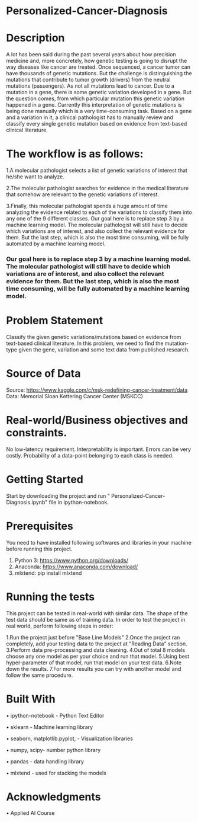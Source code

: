 # Personalized-Cancer-Diagnosis


# Description
A lot has been said during the past several years about how precision medicine and, more concretely, how genetic testing is going to disrupt the way diseases like cancer are treated. Once sequenced, a cancer tumor can have thousands of genetic mutations. But the challenge is distinguishing the mutations that contribute to tumor growth (drivers) from the neutral mutations (passengers). As not all mutations lead to cancer. Due to a mutation in a gene, there is some genetic variation developed in a gene. But the question comes, from which particular mutation this genetic variation happened in a gene. Currently this interpretation of genetic mutations is being done manually which is a very time-consuming task. Based on a gene and a variation in it, a clinical pathologist has to manually review and classify every single genetic mutation based on evidence from text-based clinical literature.

# The workflow is as follows:
1.A molecular pathologist selects a list of genetic variations of interest that he/she want to analyze.

2.The molecular pathologist searches for evidence in the medical literature that somehow are relevant to the genetic variations of interest.

3.Finally, this molecular pathologist spends a huge amount of time analyzing the evidence related to each of the variations to classify them into any one of the 9 different classes. Our goal here is to replace step 3 by a machine learning model. The molecular pathologist will still have to decide which variations are of interest, and also collect the relevant evidence for them. But the last step, which is also the most time consuming, will be fully automated by a machine learning model.

### Our goal here is to replace step 3 by a machine learning model. The molecular pathologist will still have to decide which variations are of interest, and also collect the relevant evidence for them. But the last step, which is also the most time consuming, will be fully automated by a machine learning model.

# Problem Statement
Classify the given genetic variations/mutations based on evidence from text-based clinical literature. In this problem, we need to find the mutation-type given the gene, variation and some text data from published research.

# Source of Data
Source: https://www.kaggle.com/c/msk-redefining-cancer-treatment/data Data: Memorial Sloan Kettering Cancer Center (MSKCC)

# Real-world/Business objectives and constraints.
No low-latency requirement. Interpretability is important. Errors can be very costly. Probability of a data-point belonging to each class is needed.

# Getting Started
Start by downloading the project and run " Personalized-Cancer-Diagnosis.ipynb" file in ipython-notebook.

# Prerequisites
You need to have installed following softwares and libraries in your machine before running this project.

1. Python 3: https://www.python.org/downloads/
2. Anaconda: https://www.anaconda.com/download/
3. mlxtend: pip install mlxtend

# Running the tests
This project can be tested in real-world with similar data. The shape of the test data should be same as of training data. In order to test the project in real world, perform following steps in order:

1.Run the project just before "Base Line Models"
2.Once the project ran completely, add your testing data to the project at "Reading Data" section.
3.Perform data pre-processing and data cleaning.
4.Out of total 8 models choose any one model as per your choice and run that model.
5.Using best hyper-parameter of that model, run that model on your test data.
6.Note down the results.
7.For more results you can try with another model and follow the same procedure.

# Built With
•	ipython-notebook - Python Text Editor

•	sklearn - Machine learning library

•	seaborn, matplotlib.pyplot, - Visualization libraries

•	numpy, scipy- number python library

•	pandas - data handling library

•	mlxtend - used for stacking the models

# Acknowledgments
•	Applied AI Course
